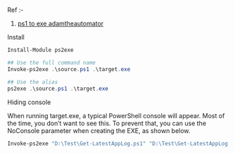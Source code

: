 # 

Ref :-
1. [ps1 to exe adamtheautomator](https://adamtheautomator.com/ps1-to-exe/)

Install

```ps1
Install-Module ps2exe
```

```ps1
## Use the full command name
Invoke-ps2exe .\source.ps1 .\target.exe

## Use the alias
ps2exe .\source.ps1 .\target.exe
```

Hiding console 

When running target.exe, a typical PowerShell console will appear. Most of the time, you don’t want to see this. To prevent that, you can use the NoConsole parameter when creating the EXE, as shown below.
```ps1
Invoke-ps2exe "D:\Test\Get-LatestAppLog.ps1" "D:\Test\Get-LatestAppLog.exe" -noConsole
```
